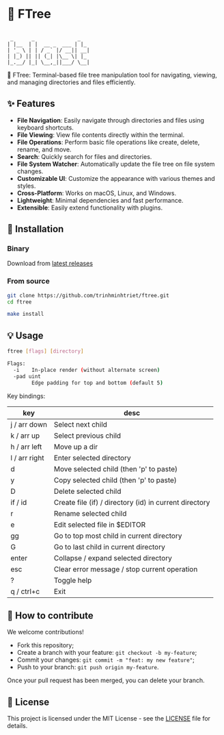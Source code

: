 # 🚀 FTree

```text

 _      _              _
| |__  | |  __ _  ___ | |_
| '_ \ | | / _` |/ __|| __|
| |_) || || (_| |\__ \| |_
|_.__/ |_| \__,_||___/ \__|

```

🚀 FTree: Terminal-based file tree manipulation tool for navigating, viewing, and managing directories and files efficiently.

## ✨ Features

- **File Navigation**: Easily navigate through directories and files using keyboard shortcuts.
- **File Viewing**: View file contents directly within the terminal.
- **File Operations**: Perform basic file operations like create, delete, rename, and move.
- **Search**: Quickly search for files and directories.
- **File System Watcher**: Automatically update the file tree on file system changes.
- **Customizable UI**: Customize the appearance with various themes and styles.
- **Cross-Platform**: Works on macOS, Linux, and Windows.
- **Lightweight**: Minimal dependencies and fast performance.
- **Extensible**: Easily extend functionality with plugins.

## 🚀 Installation

### Binary

Download from [latest releases ](https://github.com/trinhminhtriet/ftree/releases)

### From source

```sh
git clone https://github.com/trinhminhtriet/ftree.git
cd ftree

make install
```

## 💡 Usage

```bash
ftree [flags] [directory]

Flags:
  -i    In-place render (without alternate screen)
  -pad uint
        Edge padding for top and bottom (default 5)
```

Key bindings:

| key           | desc                                                   |
| ------------- | ------------------------------------------------------ |
| j / arr down  | Select next child                                      |
| k / arr up    | Select previous child                                  |
| h / arr left  | Move up a dir                                          |
| l / arr right | Enter selected directory                               |
| d             | Move selected child (then 'p' to paste)                |
| y             | Copy selected child (then 'p' to paste)                |
| D             | Delete selected child                                  |
| if / id       | Create file (if) / directory (id) in current directory |
| r             | Rename selected child                                  |
| e             | Edit selected file in $EDITOR                          |
| gg            | Go to top most child in current directory              |
| G             | Go to last child in current directory                  |
| enter         | Collapse / expand selected directory                   |
| esc           | Clear error message / stop current operation           |
| ?             | Toggle help                                            |
| q / ctrl+c    | Exit                                                   |

## 🤝 How to contribute

We welcome contributions!

- Fork this repository;
- Create a branch with your feature: `git checkout -b my-feature`;
- Commit your changes: `git commit -m "feat: my new feature"`;
- Push to your branch: `git push origin my-feature`.

Once your pull request has been merged, you can delete your branch.

## 📝 License

This project is licensed under the MIT License - see the [LICENSE](LICENSE) file for details.
